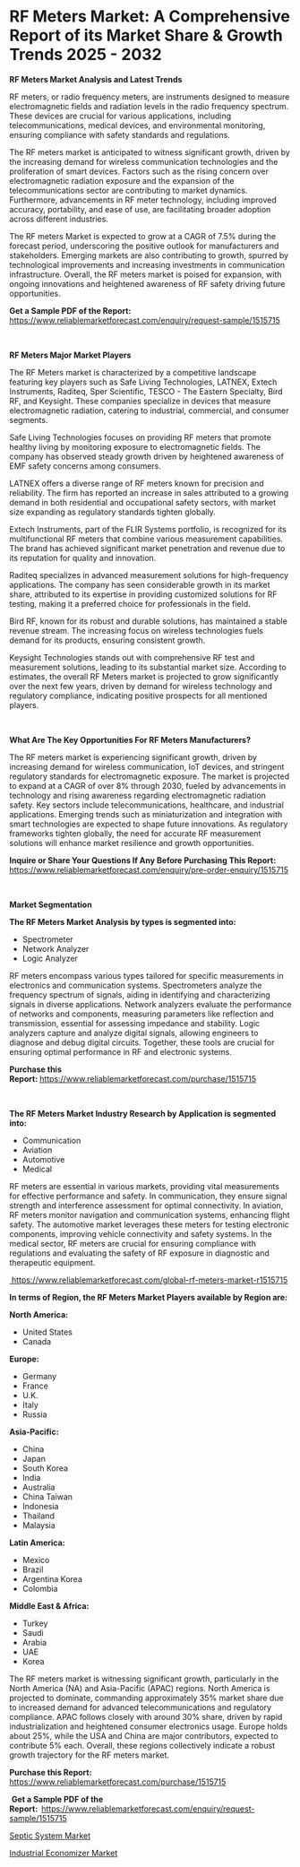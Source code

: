 <p><h1>RF Meters Market: A Comprehensive Report of its Market Share & Growth Trends 2025 - 2032</h1></p><p><strong>RF Meters Market Analysis and Latest Trends</strong></p>
<p><p>RF meters, or radio frequency meters, are instruments designed to measure electromagnetic fields and radiation levels in the radio frequency spectrum. These devices are crucial for various applications, including telecommunications, medical devices, and environmental monitoring, ensuring compliance with safety standards and regulations.</p><p>The RF meters market is anticipated to witness significant growth, driven by the increasing demand for wireless communication technologies and the proliferation of smart devices. Factors such as the rising concern over electromagnetic radiation exposure and the expansion of the telecommunications sector are contributing to market dynamics. Furthermore, advancements in RF meter technology, including improved accuracy, portability, and ease of use, are facilitating broader adoption across different industries.</p><p>The RF meters Market is expected to grow at a CAGR of 7.5% during the forecast period, underscoring the positive outlook for manufacturers and stakeholders. Emerging markets are also contributing to growth, spurred by technological improvements and increasing investments in communication infrastructure. Overall, the RF meters market is poised for expansion, with ongoing innovations and heightened awareness of RF safety driving future opportunities.</p></p>
<p><strong>Get a Sample PDF of the Report:&nbsp;</strong> <a href="https://www.reliablemarketforecast.com/enquiry/request-sample/1515715?utm_campaign=1097&utm_medium=2&utm_source=Github&utm_content=ia&utm_term=23022025&utm_id=rf-meters">https://www.reliablemarketforecast.com/enquiry/request-sample/1515715</a></p>
<p>&nbsp;</p>
<p><strong>RF Meters Major Market Players</strong></p>
<p><p>The RF Meters market is characterized by a competitive landscape featuring key players such as Safe Living Technologies, LATNEX, Extech Instruments, Raditeq, Sper Scientific, TESCO - The Eastern Specialty, Bird RF, and Keysight. These companies specialize in devices that measure electromagnetic radiation, catering to industrial, commercial, and consumer segments.</p><p>Safe Living Technologies focuses on providing RF meters that promote healthy living by monitoring exposure to electromagnetic fields. The company has observed steady growth driven by heightened awareness of EMF safety concerns among consumers. </p><p>LATNEX offers a diverse range of RF meters known for precision and reliability. The firm has reported an increase in sales attributed to a growing demand in both residential and occupational safety sectors, with market size expanding as regulatory standards tighten globally. </p><p>Extech Instruments, part of the FLIR Systems portfolio, is recognized for its multifunctional RF meters that combine various measurement capabilities. The brand has achieved significant market penetration and revenue due to its reputation for quality and innovation.</p><p>Raditeq specializes in advanced measurement solutions for high-frequency applications. The company has seen considerable growth in its market share, attributed to its expertise in providing customized solutions for RF testing, making it a preferred choice for professionals in the field.</p><p>Bird RF, known for its robust and durable solutions, has maintained a stable revenue stream. The increasing focus on wireless technologies fuels demand for its products, ensuring consistent growth.</p><p>Keysight Technologies stands out with comprehensive RF test and measurement solutions, leading to its substantial market size. According to estimates, the overall RF Meters market is projected to grow significantly over the next few years, driven by demand for wireless technology and regulatory compliance, indicating positive prospects for all mentioned players.</p></p>
<p>&nbsp;</p>
<p><strong>What Are The Key Opportunities For RF Meters Manufacturers?</strong></p>
<p><p>The RF meters market is experiencing significant growth, driven by increasing demand for wireless communication, IoT devices, and stringent regulatory standards for electromagnetic exposure. The market is projected to expand at a CAGR of over 8% through 2030, fueled by advancements in technology and rising awareness regarding electromagnetic radiation safety. Key sectors include telecommunications, healthcare, and industrial applications. Emerging trends such as miniaturization and integration with smart technologies are expected to shape future innovations. As regulatory frameworks tighten globally, the need for accurate RF measurement solutions will enhance market resilience and growth opportunities.</p></p>
<p><strong>Inquire or Share Your Questions If Any Before Purchasing This Report:</strong> <a href="https://www.reliablemarketforecast.com/enquiry/pre-order-enquiry/1515715?utm_campaign=1097&utm_medium=2&utm_source=Github&utm_content=ia&utm_term=23022025&utm_id=rf-meters">https://www.reliablemarketforecast.com/enquiry/pre-order-enquiry/1515715</a></p>
<p>&nbsp;</p>
<p><strong>Market Segmentation</strong></p>
<p><strong>The RF Meters Market Analysis by types is segmented into:</strong></p>
<p><ul><li>Spectrometer</li><li>Network Analyzer</li><li>Logic Analyzer</li></ul></p>
<p><p>RF meters encompass various types tailored for specific measurements in electronics and communication systems. Spectrometers analyze the frequency spectrum of signals, aiding in identifying and characterizing signals in diverse applications. Network analyzers evaluate the performance of networks and components, measuring parameters like reflection and transmission, essential for assessing impedance and stability. Logic analyzers capture and analyze digital signals, allowing engineers to diagnose and debug digital circuits. Together, these tools are crucial for ensuring optimal performance in RF and electronic systems.</p></p>
<p><strong>Purchase this Report:&nbsp;</strong><a href="https://www.reliablemarketforecast.com/purchase/1515715?utm_campaign=1097&utm_medium=2&utm_source=Github&utm_content=ia&utm_term=23022025&utm_id=rf-meters">https://www.reliablemarketforecast.com/purchase/1515715</a></p>
<p>&nbsp;</p>
<p><strong>The RF Meters Market Industry Research by Application is segmented into:</strong></p>
<p><ul><li>Communication</li><li>Aviation</li><li>Automotive</li><li>Medical</li></ul></p>
<p><p>RF meters are essential in various markets, providing vital measurements for effective performance and safety. In communication, they ensure signal strength and interference assessment for optimal connectivity. In aviation, RF meters monitor navigation and communication systems, enhancing flight safety. The automotive market leverages these meters for testing electronic components, improving vehicle connectivity and safety systems. In the medical sector, RF meters are crucial for ensuring compliance with regulations and evaluating the safety of RF exposure in diagnostic and therapeutic equipment.</p></p>
<p><a href="https://www.reliablemarketforecast.com/global-rf-meters-market-r1515715?utm_campaign=1097&utm_medium=2&utm_source=Github&utm_content=ia&utm_term=23022025&utm_id=rf-meters">&nbsp;https://www.reliablemarketforecast.com/global-rf-meters-market-r1515715</a></p>
<p><strong>In terms of Region, the RF Meters Market Players available by Region are:</strong></p>
<p>
    <p> <strong> North America: </strong>
        <ul>
            <li>United States</li>
            <li>Canada</li>
        </ul>
        </p> 
    <p> <strong> Europe: </strong>
        <ul>
            <li>Germany</li>
            <li>France</li>
            <li>U.K.</li>
            <li>Italy</li>
            <li>Russia</li>
        </ul>
        </p> 
    <p> <strong> Asia-Pacific: </strong>
        <ul>
            <li>China</li>
            <li>Japan</li>
            <li>South Korea</li>
            <li>India</li>
            <li>Australia</li>
            <li>China Taiwan</li>
            <li>Indonesia</li>
            <li>Thailand</li>
            <li>Malaysia</li>
        </ul>
        </p> 
    <p> <strong> Latin America: </strong>
        <ul>
            <li>Mexico</li>
            <li>Brazil</li>
            <li>Argentina Korea</li>
            <li>Colombia</li>
        </ul>
        </p> 
    <p> <strong> Middle East & Africa: </strong>
        <ul>
            <li>Turkey</li>
            <li>Saudi</li>
            <li>Arabia</li>
            <li>UAE</li>
            <li>Korea</li>
        </ul>
    </p>
    </p>
<p><p>The RF meters market is witnessing significant growth, particularly in the North America (NA) and Asia-Pacific (APAC) regions. North America is projected to dominate, commanding approximately 35% market share due to increased demand for advanced telecommunications and regulatory compliance. APAC follows closely with around 30% share, driven by rapid industrialization and heightened consumer electronics usage. Europe holds about 25%, while the USA and China are major contributors, expected to contribute 5% each. Overall, these regions collectively indicate a robust growth trajectory for the RF meters market.</p></p>
<p><strong>Purchase this Report: </strong><a href="https://www.reliablemarketforecast.com/purchase/1515715?utm_campaign=1097&utm_medium=2&utm_source=Github&utm_content=ia&utm_term=23022025&utm_id=rf-meters">https://www.reliablemarketforecast.com/purchase/1515715</a></p>
<p>&nbsp;<strong>Get a Sample PDF of the Report:&nbsp;&nbsp;</strong><a href="https://www.reliablemarketforecast.com/enquiry/request-sample/1515715?utm_campaign=1097&utm_medium=2&utm_source=Github&utm_content=ia&utm_term=23022025&utm_id=rf-meters">https://www.reliablemarketforecast.com/enquiry/request-sample/1515715</a></p>
<p><strong></strong></p>
<p><p><a href="https://github.com/castoriffic/Market-Research-Report-List-5/blob/main/septic-system-market.md?utm_campaign=1097&utm_medium=2&utm_source=Github&utm_content=ia&utm_term=23022025&utm_id=rf-meters">Septic System Market</a></p><p><a href="https://github.com/ryanbell8967/Market-Research-Report-List-1/blob/main/industrial-economizer-market.md?utm_campaign=1097&utm_medium=2&utm_source=Github&utm_content=ia&utm_term=23022025&utm_id=rf-meters">Industrial Economizer Market</a></p></p>